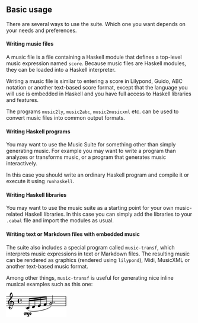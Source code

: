


## Basic usage

There are several ways to use the suite. Which one you want depends on your needs and preferences.

#### Writing music files

A music file is a file containing a Haskell module that defines a top-level music expression named `score`. Because music files are Haskell modules, they can be loaded into a Haskell interpreter.

Writing a music file is similar to entering a score in Lilypond, Guido, ABC notation or another text-based score format, except that the language you will use is embedded in Haskell and you have full access to Haskell libraries and features.

The programs `music2ly`, `music2abc`, `music2musicxml` etc. can be used to convert music files into common output formats.

#### Writing Haskell programs

You may want to use the Music Suite for something other than simply generating music. For example you may want to write a program than analyzes or transforms music, or a program that generates music interactively.

In this case you should write an ordinary Haskell program and compile it or execute it using `runhaskell`.

#### Writing Haskell libraries

You may want to use the music suite as a starting point for your own music-related Haskell libraries. In this case you can simply add the libraries to your `.cabal` file and import the modules as usual.

#### Writing text or Markdown files with embedded music

The suite also includes a special program called `music-transf`, which interprets music expressions in text or Markdown files. The resulting music can be rendered as graphics (rendered using `lilypond`), Midi, MusicXML or another text-based music format.

Among other things, `music-transf` is useful for generating nice inline musical examples such as this one:



![](4a066366f32c9a51x.png)




